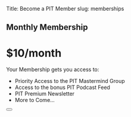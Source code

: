 Title: Become a PIT Member
slug: memberships

<div class="card-deck">
	<div class="card">
		<h2>Monthly Membership</h2>
		<h1>$10/month</h1>
		<p>
		Your Membership gets you access to:
		<ul>
		<li>Priority Access to the PIT Mastermind Group</li>
		<li>Access to the bonus PIT Podcast Feed</li>
		<li>PIT Premium Newsletter</li>
		<li>More to Come...</li>
		</ul>
		</p>
		<button>
	</div>
</div>

